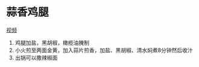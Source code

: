 # 蒜香鸡腿

[视频](https://www.bilibili.com/video/BV1si4y1U7WD)

1. 鸡腿加盐，黑胡椒，橄榄油腌制
2. 小火煎至两面金黄，加入蒜片煎香，加盐、黑胡椒、清水焖煮8分钟然后收汁
3. 出锅可以撒辣椒面
